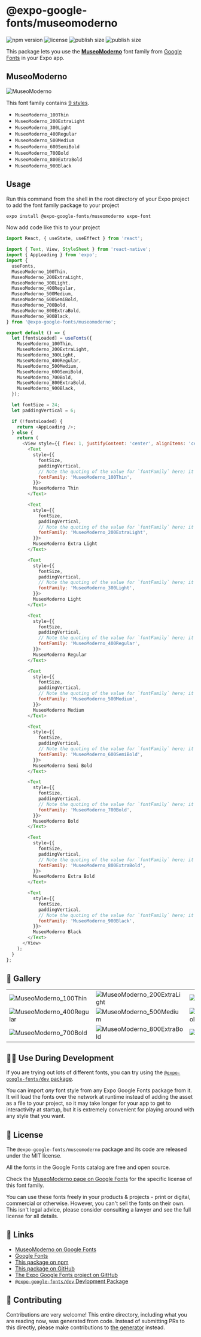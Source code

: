 # @expo-google-fonts/museomoderno

![npm version](https://flat.badgen.net/npm/v/@expo-google-fonts/museomoderno)
![license](https://flat.badgen.net/github/license/expo/google-fonts)
![publish size](https://flat.badgen.net/packagephobia/install/@expo-google-fonts/museomoderno)
![publish size](https://flat.badgen.net/packagephobia/publish/@expo-google-fonts/museomoderno)

This package lets you use the [**MuseoModerno**](https://fonts.google.com/specimen/MuseoModerno) font family from [Google Fonts](https://fonts.google.com/) in your Expo app.

## MuseoModerno

![MuseoModerno](./font-family.png)

This font family contains [9 styles](#-gallery).

- `MuseoModerno_100Thin`
- `MuseoModerno_200ExtraLight`
- `MuseoModerno_300Light`
- `MuseoModerno_400Regular`
- `MuseoModerno_500Medium`
- `MuseoModerno_600SemiBold`
- `MuseoModerno_700Bold`
- `MuseoModerno_800ExtraBold`
- `MuseoModerno_900Black`

## Usage

Run this command from the shell in the root directory of your Expo project to add the font family package to your project
```sh
expo install @expo-google-fonts/museomoderno expo-font
```

Now add code like this to your project
```js
import React, { useState, useEffect } from 'react';

import { Text, View, StyleSheet } from 'react-native';
import { AppLoading } from 'expo';
import {
  useFonts,
  MuseoModerno_100Thin,
  MuseoModerno_200ExtraLight,
  MuseoModerno_300Light,
  MuseoModerno_400Regular,
  MuseoModerno_500Medium,
  MuseoModerno_600SemiBold,
  MuseoModerno_700Bold,
  MuseoModerno_800ExtraBold,
  MuseoModerno_900Black,
} from '@expo-google-fonts/museomoderno';

export default () => {
  let [fontsLoaded] = useFonts({
    MuseoModerno_100Thin,
    MuseoModerno_200ExtraLight,
    MuseoModerno_300Light,
    MuseoModerno_400Regular,
    MuseoModerno_500Medium,
    MuseoModerno_600SemiBold,
    MuseoModerno_700Bold,
    MuseoModerno_800ExtraBold,
    MuseoModerno_900Black,
  });

  let fontSize = 24;
  let paddingVertical = 6;

  if (!fontsLoaded) {
    return <AppLoading />;
  } else {
    return (
      <View style={{ flex: 1, justifyContent: 'center', alignItems: 'center' }}>
        <Text
          style={{
            fontSize,
            paddingVertical,
            // Note the quoting of the value for `fontFamily` here; it expects a string!
            fontFamily: 'MuseoModerno_100Thin',
          }}>
          MuseoModerno Thin
        </Text>

        <Text
          style={{
            fontSize,
            paddingVertical,
            // Note the quoting of the value for `fontFamily` here; it expects a string!
            fontFamily: 'MuseoModerno_200ExtraLight',
          }}>
          MuseoModerno Extra Light
        </Text>

        <Text
          style={{
            fontSize,
            paddingVertical,
            // Note the quoting of the value for `fontFamily` here; it expects a string!
            fontFamily: 'MuseoModerno_300Light',
          }}>
          MuseoModerno Light
        </Text>

        <Text
          style={{
            fontSize,
            paddingVertical,
            // Note the quoting of the value for `fontFamily` here; it expects a string!
            fontFamily: 'MuseoModerno_400Regular',
          }}>
          MuseoModerno Regular
        </Text>

        <Text
          style={{
            fontSize,
            paddingVertical,
            // Note the quoting of the value for `fontFamily` here; it expects a string!
            fontFamily: 'MuseoModerno_500Medium',
          }}>
          MuseoModerno Medium
        </Text>

        <Text
          style={{
            fontSize,
            paddingVertical,
            // Note the quoting of the value for `fontFamily` here; it expects a string!
            fontFamily: 'MuseoModerno_600SemiBold',
          }}>
          MuseoModerno Semi Bold
        </Text>

        <Text
          style={{
            fontSize,
            paddingVertical,
            // Note the quoting of the value for `fontFamily` here; it expects a string!
            fontFamily: 'MuseoModerno_700Bold',
          }}>
          MuseoModerno Bold
        </Text>

        <Text
          style={{
            fontSize,
            paddingVertical,
            // Note the quoting of the value for `fontFamily` here; it expects a string!
            fontFamily: 'MuseoModerno_800ExtraBold',
          }}>
          MuseoModerno Extra Bold
        </Text>

        <Text
          style={{
            fontSize,
            paddingVertical,
            // Note the quoting of the value for `fontFamily` here; it expects a string!
            fontFamily: 'MuseoModerno_900Black',
          }}>
          MuseoModerno Black
        </Text>
      </View>
    );
  }
};

```

## 🔡 Gallery


||||
|-|-|-|
|![MuseoModerno_100Thin](./MuseoModerno_100Thin.ttf.png)|![MuseoModerno_200ExtraLight](./MuseoModerno_200ExtraLight.ttf.png)|![MuseoModerno_300Light](./MuseoModerno_300Light.ttf.png)||
|![MuseoModerno_400Regular](./MuseoModerno_400Regular.ttf.png)|![MuseoModerno_500Medium](./MuseoModerno_500Medium.ttf.png)|![MuseoModerno_600SemiBold](./MuseoModerno_600SemiBold.ttf.png)||
|![MuseoModerno_700Bold](./MuseoModerno_700Bold.ttf.png)|![MuseoModerno_800ExtraBold](./MuseoModerno_800ExtraBold.ttf.png)|![MuseoModerno_900Black](./MuseoModerno_900Black.ttf.png)||


## 👩‍💻 Use During Development

If you are trying out lots of different fonts, you can try using the [`@expo-google-fonts/dev` package](https://github.com/expo/google-fonts/tree/master/font-packages/dev#readme).

You can import *any* font style from any Expo Google Fonts package from it. It will load the fonts
over the network at runtime instead of adding the asset as a file to your project, so it may take longer
for your app to get to interactivity at startup, but it is extremely convenient
for playing around with any style that you want.

## 📖 License

The `@expo-google-fonts/museomoderno` package and its code are released under the MIT license.

All the fonts in the Google Fonts catalog are free and open source.

Check the [MuseoModerno page on Google Fonts](https://fonts.google.com/specimen/MuseoModerno) for the specific license of this font family.

You can use these fonts freely in your products & projects - print or digital, commercial or otherwise. However, you can't sell the fonts on their own. This isn't legal advice, please consider consulting a lawyer and see the full license for all details.

## 🔗 Links

- [MuseoModerno on Google Fonts](https://fonts.google.com/specimen/MuseoModerno)
- [Google Fonts](https://fonts.google.com/)
- [This package on npm](https://www.npmjs.com/package/@expo-google-fonts/museomoderno)
- [This package on GitHub](https://github.com/expo/google-fonts/tree/master/font-packages/museomoderno)
- [The Expo Google Fonts project on GitHub](https://github.com/expo/google-fonts)
- [`@expo-google-fonts/dev` Devlopment Package](https://github.com/expo/google-fonts/tree/master/font-packages/dev)

## 🤝 Contributing

Contributions are very welcome! This entire directory, including what you are reading now, was generated from code. Instead of submitting PRs to this directly, please make contributions to [the generator](https://github.com/expo/google-fonts/tree/master/packages/generator) instead.
